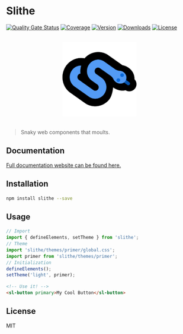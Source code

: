 # Slithe

[![Quality Gate Status](https://sonarcloud.io/api/project_badges/measure?project=cadgerfeast_slithe&metric=alert_status)](https://sonarcloud.io/dashboard?id=cadgerfeast_slithe)
[![Coverage](https://sonarcloud.io/api/project_badges/measure?project=cadgerfeast_slithe&metric=coverage)](https://sonarcloud.io/dashboard?id=cadgerfeast_slithe)
[![Version](https://img.shields.io/npm/v/slithe)](https://www.npmjs.com/package/slithe)
[![Downloads](https://img.shields.io/npm/dt/slithe)](https://www.npmjs.com/package/slithe)
[![License](https://img.shields.io/npm/l/slithe)](https://github.com/cadgerfeast/slithe/blob/master/LICENSE)

<p align="center"><br/><img width="200" src="https://github.com/cadgerfeast/slithe/blob/master/public/icons/slithe.svg?raw=true" alt="Slithe Icon"/><br/><br/></p>

> Snaky web components that moults.

## Documentation

[Full documentation website can be found here.](https://slithe.cadgerfeast.dev)

## Installation

``` bash
npm install slithe --save
```

## Usage

``` javascript
// Import
import { defineElements, setTheme } from 'slithe';
// Theme
import 'slithe/themes/primer/global.css';
import primer from 'slithe/themes/primer';
// Initialization
defineElements();
setTheme('light', primer);
```

``` html
<!-- Use it! -->
<sl-button primary>My Cool Button</sl-button>
```

## License

MIT
